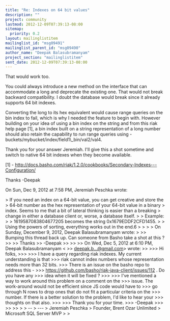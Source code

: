 ```yaml
---
title: "Re: Indexes on 64 bit values"
description: ""
project: community
lastmod: 2012-12-09T07:39:13-08:00
sitemap:
  priority: 0.2
layout: mailinglistitem
mailinglist_id: "msg09491"
mailinglist_parent_id: "msg09490"
author_name: "Deepak Balasubramanyam"
project_section: "mailinglistitem"
sent_date: 2012-12-09T07:39:13-08:00
---
```



That would work too.

You could always introduce a new method on the interface that
can accommodate a long and deprecate the existing one. That would not break
backward compatibility. I doubt the database would break since it already
supports 64 bit indexes.

Converting the long to its hex equivalent would cause range queries on the
bin index to fail, which is why I needed the feature to begin with. However
building on your idea of using a bin index on the string and from this riak
help page [1], a bin index built on a string representation of a long
number should also retain the capability to run range queries using -
buckets/mybucket/index/field1\\_bin/val2/val4.

Thank you for your answer Jeremiah. I'll give this a shot sometime and
switch to native 64 bit indexes when they become available.

[1] -
http://docs.basho.com/riak/1.2.0/cookbooks/Secondary-Indexes---Configuration/

Thanks
-Deepak


On Sun, Dec 9, 2012 at 7:58 PM, Jeremiah Peschka  wrote:

&gt; If you need an index on a 64-bit value, you can get creative and store the
&gt; 64-bit number as the hex representation of your 64-bit value in a binary
&gt; index. Seems to me that a bit of lateral thinking is easier than a breaking
&gt; change in either a database client or, worse, a database itself.
&gt;
&gt; Example:
&gt;
&gt; 1619587083804677205 becomes the string 0x1679EDDF2CFD1455.
&gt;
&gt; Using the powers of sorting, everything works out in the end.6
&gt;
&gt;
&gt;
&gt; On Sunday, December 9, 2012, Deepak Balasubramanyam wrote:
&gt;
&gt;&gt; Bumping this thread back up. Can someone from Basho take a shot at this ?
&gt;&gt;
&gt;&gt; Thanks
&gt;&gt; -Deepak
&gt;&gt;
&gt;&gt;
&gt;&gt; On Wed, Dec 5, 2012 at 6:10 PM, Deepak Balasubramanyam &lt;
&gt;&gt; deepak.b...@gmail.com&gt; wrote:
&gt;&gt;
&gt;&gt;&gt; Hi folks,
&gt;&gt;&gt;
&gt;&gt;&gt; I have a query regarding riak indexes. My current understanding is that
&gt;&gt;&gt; riak cannot index numbers whose representation needs more than 32 bits.
&gt;&gt;&gt; There is an issue on the basho repo to address this -
&gt;&gt;&gt; https://github.com/basho/riak-java-client/issues/112 . Do you have any
&gt;&gt;&gt; idea when it will be fixed ?
&gt;&gt;&gt;
&gt;&gt;&gt; I've mentioned a way to work around this problem on a comment on the
&gt;&gt;&gt; issue. The work-around would not be efficient since JS code would have to
&gt;&gt;&gt; go through N rows to drop ones that do not fit a particular criteria on the
&gt;&gt;&gt; number. If there is a better solution to the problem, I'd like to hear your
&gt;&gt;&gt; thoughts on that also.
&gt;&gt;&gt;
&gt;&gt;&gt; Thank you for your time.
&gt;&gt;&gt; -Deepak
&gt;&gt;&gt;
&gt;&gt;
&gt;&gt;
&gt;
&gt; --
&gt; ---
&gt; Jeremiah Peschka
&gt; Founder, Brent Ozar Unlimited
&gt; Microsoft SQL Server MVP
&gt;
&gt;

